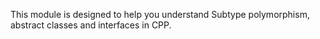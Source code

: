 This module is designed to help you understand Subtype polymorphism, abstract classes and interfaces in CPP.
